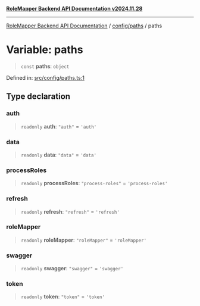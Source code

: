 [**RoleMapper Backend API Documentation v2024.11.28**](../../../README.md)

***

[RoleMapper Backend API Documentation](../../../modules.md) / [config/paths](../README.md) / paths

# Variable: paths

> `const` **paths**: `object`

Defined in: [src/config/paths.ts:1](https://github.com/FlowCraft-AG/RoleMapper/blob/536244048d4b335d6a9047c5d05cfa1a8bc97efb/backend/src/config/paths.ts#L1)

## Type declaration

### auth

> `readonly` **auth**: `"auth"` = `'auth'`

### data

> `readonly` **data**: `"data"` = `'data'`

### processRoles

> `readonly` **processRoles**: `"process-roles"` = `'process-roles'`

### refresh

> `readonly` **refresh**: `"refresh"` = `'refresh'`

### roleMapper

> `readonly` **roleMapper**: `"roleMapper"` = `'roleMapper'`

### swagger

> `readonly` **swagger**: `"swagger"` = `'swagger'`

### token

> `readonly` **token**: `"token"` = `'token'`
